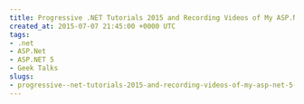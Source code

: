 ```yaml
---
title: Progressive .NET Tutorials 2015 and Recording Videos of My ASP.NET 5 Talks
created_at: 2015-07-07 21:45:00 +0000 UTC
tags:
- .net
- ASP.Net
- ASP.NET 5
- Geek Talks
slugs:
- progressive--net-tutorials-2015-and-recording-videos-of-my-asp-net-5-talks
---
```

